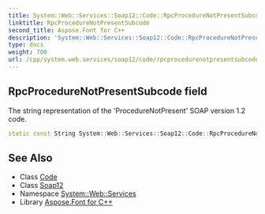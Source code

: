 ```yaml
---
title: System::Web::Services::Soap12::Code::RpcProcedureNotPresentSubcode field
linktitle: RpcProcedureNotPresentSubcode
second_title: Aspose.Font for C++
description: 'System::Web::Services::Soap12::Code::RpcProcedureNotPresentSubcode field. The string representation of the ''ProcedureNotPresent'' SOAP version 1.2 code in C++.'
type: docs
weight: 700
url: /cpp/system.web.services/soap12/code/rpcprocedurenotpresentsubcode/
---
```

## RpcProcedureNotPresentSubcode field


The string representation of the 'ProcedureNotPresent' SOAP version 1.2 code.

```cpp
static const String System::Web::Services::Soap12::Code::RpcProcedureNotPresentSubcode
```

## See Also

* Class [Code](../)
* Class [Soap12](../../)
* Namespace [System::Web::Services](../../../)
* Library [Aspose.Font for C++](../../../../)
